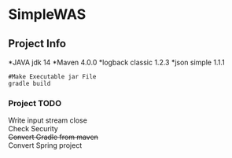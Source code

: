 
# SimpleWAS

## Project Info
*JAVA jdk 14
*Maven 4.0.0
*logback classic 1.2.3
*json simple 1.1.1

```
#Make Executable jar File
gradle build
```

### Project TODO
Write input stream close<br>
Check Security<br>
~~Convert Gradle from maven~~ <br>
Convert Spring project
